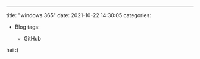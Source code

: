 ---
title:  "windows 365"
date:   2021-10-22 14:30:05
categories: 
- Blog
tags:

  - GitHub



hei :) 